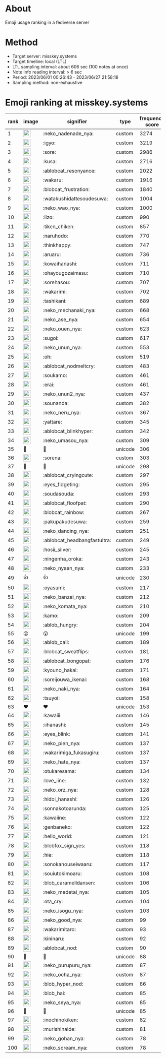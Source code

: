 # About
Emoji usage ranking in a fediverse server

# Method
- Target server: misskey.systems
- Target timeline: local (LTL)
- LTL sampling interval: about 606 sec (100 notes at once)
- Note info reading interval: > 6 sec
- Period: 2023/06/01 00:26:43 - 2023/06/27 21:58:18 
- Sampling method: non-exhaustive

# Emoji ranking at misskey.systems

|rank|image|signifier|type|frequency score|
|----|----|----|----|----|
|1|<img height="24" src="https://misskey.systems/emoji/neko_nadenade_nya.webp">|:neko_nadenade_nya:|custom|3274|
|2|<img height="24" src="https://misskey.systems/emoji/igyo.webp">|:igyo:|custom|3219|
|3|<img height="24" src="https://misskey.systems/emoji/sore.webp">|:sore:|custom|2986|
|4|<img height="24" src="https://misskey.systems/emoji/kusa.webp">|:kusa:|custom|2716|
|5|<img height="24" src="https://misskey.systems/emoji/ablobcat_resonyance.webp">|:ablobcat_resonyance:|custom|2022|
|6|<img height="24" src="https://misskey.systems/emoji/wakaru.webp">|:wakaru:|custom|1916|
|7|<img height="24" src="https://misskey.systems/emoji/blobcat_frustration.webp">|:blobcat_frustration:|custom|1840|
|8|<img height="24" src="https://misskey.systems/emoji/watakushidattesoudesuwa.webp">|:watakushidattesoudesuwa:|custom|1004|
|9|<img height="24" src="https://misskey.systems/emoji/neko_wao_nya.webp">|:neko_wao_nya:|custom|1000|
|10|<img height="24" src="https://misskey.systems/emoji/iizo.webp">|:iizo:|custom|990|
|11|<img height="24" src="https://misskey.systems/emoji/tiken_chiken.webp">|:tiken_chiken:|custom|857|
|12|<img height="24" src="https://misskey.systems/emoji/naruhodo.webp">|:naruhodo:|custom|770|
|13|<img height="24" src="https://misskey.systems/emoji/thinkhappy.webp">|:thinkhappy:|custom|747|
|14|<img height="24" src="https://misskey.systems/emoji/aruaru.webp">|:aruaru:|custom|736|
|15|<img height="24" src="https://misskey.systems/emoji/kowaihanashi.webp">|:kowaihanashi:|custom|711|
|16|<img height="24" src="https://misskey.systems/emoji/ohayougozaimasu.webp">|:ohayougozaimasu:|custom|710|
|17|<img height="24" src="https://misskey.systems/emoji/sorehasou.webp">|:sorehasou:|custom|707|
|18|<img height="24" src="https://misskey.systems/emoji/wakarimi.webp">|:wakarimi:|custom|702|
|19|<img height="24" src="https://misskey.systems/emoji/tashikani.webp">|:tashikani:|custom|689|
|20|<img height="24" src="https://misskey.systems/emoji/neko_mechanaki_nya.webp">|:neko_mechanaki_nya:|custom|668|
|21|<img height="24" src="https://misskey.systems/emoji/neko_ase_nya.webp">|:neko_ase_nya:|custom|654|
|22|<img height="24" src="https://misskey.systems/emoji/neko_ouen_nya.webp">|:neko_ouen_nya:|custom|623|
|23|<img height="24" src="https://misskey.systems/emoji/sugoi.webp">|:sugoi:|custom|617|
|24|<img height="24" src="https://misskey.systems/emoji/neko_unun_nya.webp">|:neko_unun_nya:|custom|553|
|25|<img height="24" src="https://misskey.systems/emoji/oh.webp">|:oh:|custom|519|
|26|<img height="24" src="https://misskey.systems/emoji/ablobcat_nodmeltcry.webp">|:ablobcat_nodmeltcry:|custom|483|
|27|<img height="24" src="https://misskey.systems/emoji/soukamo.webp">|:soukamo:|custom|461|
|28|<img height="24" src="https://misskey.systems/emoji/erai.webp">|:erai:|custom|461|
|29|<img height="24" src="https://misskey.systems/emoji/neko_unun2_nya.webp">|:neko_unun2_nya:|custom|437|
|30|<img height="24" src="https://misskey.systems/emoji/sounanda.webp">|:sounanda:|custom|382|
|31|<img height="24" src="https://misskey.systems/emoji/neko_neru_nya.webp">|:neko_neru_nya:|custom|367|
|32|<img height="24" src="https://misskey.systems/emoji/yattare.webp">|:yattare:|custom|345|
|33|<img height="24" src="https://misskey.systems/emoji/ablobcat_blinkhyper.webp">|:ablobcat_blinkhyper:|custom|342|
|34|<img height="24" src="https://misskey.systems/emoji/neko_umasou_nya.webp">|:neko_umasou_nya:|custom|309|
|35|🍗|🍗|unicode|306|
|36|<img height="24" src="https://misskey.systems/emoji/sorena.webp">|:sorena:|custom|303|
|37|🎉|🎉|unicode|298|
|38|<img height="24" src="https://misskey.systems/emoji/ablobcat_cryingcute.webp">|:ablobcat_cryingcute:|custom|297|
|39|<img height="24" src="https://misskey.systems/emoji/eyes_fidgeting.webp">|:eyes_fidgeting:|custom|295|
|40|<img height="24" src="https://misskey.systems/emoji/soudasouda.webp">|:soudasouda:|custom|293|
|41|<img height="24" src="https://misskey.systems/emoji/ablobcat_floofpat.webp">|:ablobcat_floofpat:|custom|290|
|42|<img height="24" src="https://misskey.systems/emoji/blobcat_rainbow.webp">|:blobcat_rainbow:|custom|267|
|43|<img height="24" src="https://misskey.systems/emoji/pakupakudesuwa.webp">|:pakupakudesuwa:|custom|259|
|44|<img height="24" src="https://misskey.systems/emoji/neko_dancing_nya.webp">|:neko_dancing_nya:|custom|251|
|45|<img height="24" src="https://misskey.systems/emoji/ablobcat_headbangfastultra.webp">|:ablobcat_headbangfastultra:|custom|249|
|46|<img height="24" src="https://misskey.systems/emoji/hosii_silver.webp">|:hosii_silver:|custom|245|
|47|<img height="24" src="https://misskey.systems/emoji/ningenha_oroka.webp">|:ningenha_oroka:|custom|243|
|48|<img height="24" src="https://misskey.systems/emoji/neko_nyaan_nya.webp">|:neko_nyaan_nya:|custom|233|
|49|👍|👍|unicode|230|
|50|<img height="24" src="https://misskey.systems/emoji/oyasumi.webp">|:oyasumi:|custom|217|
|51|<img height="24" src="https://misskey.systems/emoji/neko_banzai_nya.webp">|:neko_banzai_nya:|custom|212|
|52|<img height="24" src="https://misskey.systems/emoji/neko_komata_nya.webp">|:neko_komata_nya:|custom|210|
|53|<img height="24" src="https://misskey.systems/emoji/kamo.webp">|:kamo:|custom|209|
|54|<img height="24" src="https://misskey.systems/emoji/ablob_hungry.webp">|:ablob_hungry:|custom|204|
|55|😮|😮|unicode|199|
|56|<img height="24" src="https://misskey.systems/emoji/ablob_call.webp">|:ablob_call:|custom|189|
|57|<img height="24" src="https://misskey.systems/emoji/blobcat_sweatflips.webp">|:blobcat_sweatflips:|custom|181|
|58|<img height="24" src="https://misskey.systems/emoji/ablobcat_bongopat.webp">|:ablobcat_bongopat:|custom|176|
|59|<img height="24" src="https://misskey.systems/emoji/kyouno_hakai.webp">|:kyouno_hakai:|custom|171|
|60|<img height="24" src="https://misskey.systems/emoji/soreijouwa_ikenai.webp">|:soreijouwa_ikenai:|custom|168|
|61|<img height="24" src="https://misskey.systems/emoji/neko_naki_nya.webp">|:neko_naki_nya:|custom|164|
|62|<img height="24" src="https://misskey.systems/emoji/tsuyoi.webp">|:tsuyoi:|custom|158|
|63|❤|❤|unicode|153|
|64|<img height="24" src="https://misskey.systems/emoji/kawaiii.webp">|:kawaiii:|custom|146|
|65|<img height="24" src="https://misskey.systems/emoji/iihanashi.webp">|:iihanashi:|custom|145|
|66|<img height="24" src="https://misskey.systems/emoji/eyes_blink.webp">|:eyes_blink:|custom|141|
|67|<img height="24" src="https://misskey.systems/emoji/neko_pien_nya.webp">|:neko_pien_nya:|custom|137|
|68|<img height="24" src="https://misskey.systems/emoji/wakarimiga_fukasugiru.webp">|:wakarimiga_fukasugiru:|custom|137|
|69|<img height="24" src="https://misskey.systems/emoji/neko_hate_nya.webp">|:neko_hate_nya:|custom|137|
|70|<img height="24" src="https://misskey.systems/emoji/otukaresama.webp">|:otukaresama:|custom|134|
|71|<img height="24" src="https://misskey.systems/emoji/love_iine.webp">|:love_iine:|custom|132|
|72|<img height="24" src="https://misskey.systems/emoji/neko_orz_nya.webp">|:neko_orz_nya:|custom|128|
|73|<img height="24" src="https://misskey.systems/emoji/hidoi_hanashi.webp">|:hidoi_hanashi:|custom|126|
|74|<img height="24" src="https://misskey.systems/emoji/sonnakotoarunda.webp">|:sonnakotoarunda:|custom|125|
|75|<img height="24" src="https://misskey.systems/emoji/kawaiine.webp">|:kawaiine:|custom|122|
|76|<img height="24" src="https://misskey.systems/emoji/genbaneko.webp">|:genbaneko:|custom|122|
|77|<img height="24" src="https://misskey.systems/emoji/hello_world.webp">|:hello_world:|custom|121|
|78|<img height="24" src="https://misskey.systems/emoji/blobfox_sign_yes.webp">|:blobfox_sign_yes:|custom|118|
|79|<img height="24" src="https://misskey.systems/emoji/hie.webp">|:hie:|custom|118|
|80|<img height="24" src="https://misskey.systems/emoji/sonokanouseiwaaru.webp">|:sonokanouseiwaaru:|custom|117|
|81|<img height="24" src="https://misskey.systems/emoji/souiutokimoaru.webp">|:souiutokimoaru:|custom|108|
|82|<img height="24" src="https://misskey.systems/emoji/blob_caramelldansen.webp">|:blob_caramelldansen:|custom|106|
|83|<img height="24" src="https://misskey.systems/emoji/neko_medetai_nya.webp">|:neko_medetai_nya:|custom|105|
|84|<img height="24" src="https://misskey.systems/emoji/ota_cry.webp">|:ota_cry:|custom|104|
|85|<img height="24" src="https://misskey.systems/emoji/neko_isogu_nya.webp">|:neko_isogu_nya:|custom|103|
|86|<img height="24" src="https://misskey.systems/emoji/neko_good_nya.webp">|:neko_good_nya:|custom|99|
|87|<img height="24" src="https://misskey.systems/emoji/wakarimitaro.webp">|:wakarimitaro:|custom|93|
|88|<img height="24" src="https://misskey.systems/emoji/kininaru.webp">|:kininaru:|custom|92|
|89|<img height="24" src="https://misskey.systems/emoji/ablobcat_nod.webp">|:ablobcat_nod:|custom|90|
|90|🤔|🤔|unicode|88|
|91|<img height="24" src="https://misskey.systems/emoji/neko_purupuru_nya.webp">|:neko_purupuru_nya:|custom|87|
|92|<img height="24" src="https://misskey.systems/emoji/neko_ocha_nya.webp">|:neko_ocha_nya:|custom|87|
|93|<img height="24" src="https://misskey.systems/emoji/blob_hyper_nod.webp">|:blob_hyper_nod:|custom|86|
|94|<img height="24" src="https://misskey.systems/emoji/blob_hai.webp">|:blob_hai:|custom|85|
|95|<img height="24" src="https://misskey.systems/emoji/neko_seya_nya.webp">|:neko_seya_nya:|custom|85|
|96|💯|💯|unicode|85|
|97|<img height="24" src="https://misskey.systems/emoji/inochinokiken.webp">|:inochinokiken:|custom|82|
|98|<img height="24" src="https://misskey.systems/emoji/murishinaide.webp">|:murishinaide:|custom|81|
|99|<img height="24" src="https://misskey.systems/emoji/neko_gohan_nya.webp">|:neko_gohan_nya:|custom|78|
|100|<img height="24" src="https://misskey.systems/emoji/neko_scream_nya.webp">|:neko_scream_nya:|custom|78|
